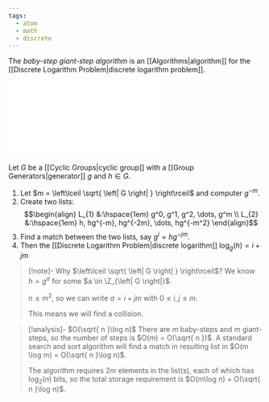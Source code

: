 ```yaml
---
tags:
  - atom
  - math
  - discrete
---
```

The *baby-step giant-step algorithm* is an [[Algorithms|algorithm]] for the [[Discrete Logarithm Problem|discrete logarithm problem]].

![350|center](b-step-g-step.excalidraw.md)

Let $G$ be a [[Cyclic Groups|cyclic group]] with a [[Group Generators|generator]] $g$ and $h \in G$.
1. Let $m = \left\lceil \sqrt{ \left| G \right| } \right\rceil$ and computer $g^{-m}$.
2. Create two lists:
$$\begin{align}
	L_{1} &:\hspace{1em} g^0, g^1, g^2, \dots, g^m \\
	L_{2} &:\hspace{1em} h, hg^{-m}, hg^{-2m}, \dots, hg^{-m^2}
\end{align}$$
3. Find a match between the two lists, say $g^i = hg^{-jm}$.
4. Then the [[Discrete Logarithm Problem|discrete logarithm]] $\log_{g}(h) = i + jm$

> [!note]- Why $\left\lceil \sqrt{ \left| G \right| } \right\rceil$?
> We know $h = g^a$ for some $a \in \Z_{\left| G \right|}$.
> 
> $n \le m^2$, so we can write $a = i + jm$ with $0 \le i,j \le m$.
> 
> This means we will find a collision.

> [!analysis]- $O(\sqrt{ n }\log n)$
> There are $m$ baby-steps and $m$ giant-steps, so the number of steps is $O(m) = O(\sqrt{ n })$. A standard search and sort algorithm will find a match in resulting list in $O(m \log m) = O(\sqrt{ n }\log n)$.
> 
> The algorithm requires $2m$ elements in the list(s), each of which has $\log_{2}(n)$ bits, so the total storage requirement is $O(m\log n) = O(\sqrt{ n }\log n)$.